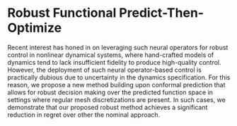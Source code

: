 # Robust Functional Predict-Then-Optimize
Recent interest has honed in on leveraging such neural operators for robust control in nonlinear dynamical systems, where hand-crafted models of dynamics tend to lack insufficient fidelity to produce high-quality control. However, the deployment of such neural operator-based control is practically dubious due to uncertainty in the dynamics specification.  For this reason, we propose a new method building upon conformal prediction that allows for robust decision making over the predicted function space in settings where regular mesh discretizations are present. In such cases, we demonstrate that our proposed robust method achieves a significant reduction in regret over other the nominal approach.